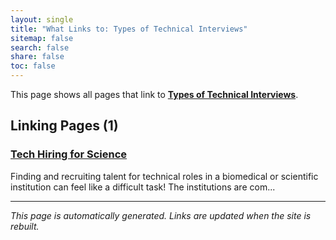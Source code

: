 ```yaml
---
layout: single
title: "What Links to: Types of Technical Interviews"
sitemap: false
search: false
share: false
toc: false
---
```


This page shows all pages that link to **[Types of Technical Interviews](/datascience/tech_hiring/tech_hiring_interviews/)**.

## Linking Pages (1)

### [Tech Hiring for Science](/datascience/tech_hiring/)

Finding and recruiting talent for technical roles in a biomedical or scientific
institution can feel like a difficult task! The institutions are com...

---


*This page is automatically generated. Links are updated when the site is rebuilt.*
